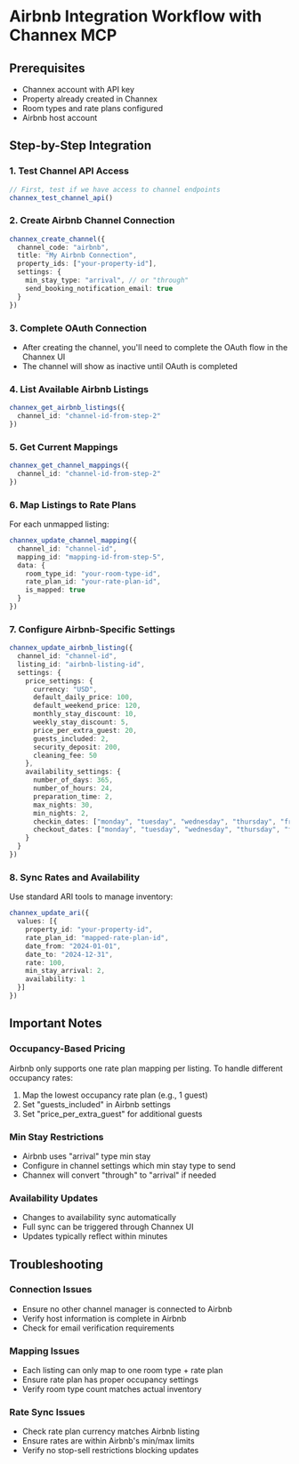 # Airbnb Integration Workflow with Channex MCP

## Prerequisites
- Channex account with API key
- Property already created in Channex
- Room types and rate plans configured
- Airbnb host account

## Step-by-Step Integration

### 1. Test Channel API Access
```typescript
// First, test if we have access to channel endpoints
channex_test_channel_api()
```

### 2. Create Airbnb Channel Connection
```typescript
channex_create_channel({
  channel_code: "airbnb",
  title: "My Airbnb Connection",
  property_ids: ["your-property-id"],
  settings: {
    min_stay_type: "arrival", // or "through"
    send_booking_notification_email: true
  }
})
```

### 3. Complete OAuth Connection
- After creating the channel, you'll need to complete the OAuth flow in the Channex UI
- The channel will show as inactive until OAuth is completed

### 4. List Available Airbnb Listings
```typescript
channex_get_airbnb_listings({
  channel_id: "channel-id-from-step-2"
})
```

### 5. Get Current Mappings
```typescript
channex_get_channel_mappings({
  channel_id: "channel-id-from-step-2"
})
```

### 6. Map Listings to Rate Plans
For each unmapped listing:
```typescript
channex_update_channel_mapping({
  channel_id: "channel-id",
  mapping_id: "mapping-id-from-step-5",
  data: {
    room_type_id: "your-room-type-id",
    rate_plan_id: "your-rate-plan-id",
    is_mapped: true
  }
})
```

### 7. Configure Airbnb-Specific Settings
```typescript
channex_update_airbnb_listing({
  channel_id: "channel-id",
  listing_id: "airbnb-listing-id",
  settings: {
    price_settings: {
      currency: "USD",
      default_daily_price: 100,
      default_weekend_price: 120,
      monthly_stay_discount: 10,
      weekly_stay_discount: 5,
      price_per_extra_guest: 20,
      guests_included: 2,
      security_deposit: 200,
      cleaning_fee: 50
    },
    availability_settings: {
      number_of_days: 365,
      number_of_hours: 24,
      preparation_time: 2,
      max_nights: 30,
      min_nights: 2,
      checkin_dates: ["monday", "tuesday", "wednesday", "thursday", "friday", "saturday", "sunday"],
      checkout_dates: ["monday", "tuesday", "wednesday", "thursday", "friday", "saturday", "sunday"]
    }
  }
})
```

### 8. Sync Rates and Availability
Use standard ARI tools to manage inventory:
```typescript
channex_update_ari({
  values: [{
    property_id: "your-property-id",
    rate_plan_id: "mapped-rate-plan-id",
    date_from: "2024-01-01",
    date_to: "2024-12-31",
    rate: 100,
    min_stay_arrival: 2,
    availability: 1
  }]
})
```

## Important Notes

### Occupancy-Based Pricing
Airbnb only supports one rate plan mapping per listing. To handle different occupancy rates:
1. Map the lowest occupancy rate plan (e.g., 1 guest)
2. Set "guests_included" in Airbnb settings
3. Set "price_per_extra_guest" for additional guests

### Min Stay Restrictions
- Airbnb uses "arrival" type min stay
- Configure in channel settings which min stay type to send
- Channex will convert "through" to "arrival" if needed

### Availability Updates
- Changes to availability sync automatically
- Full sync can be triggered through Channex UI
- Updates typically reflect within minutes

## Troubleshooting

### Connection Issues
- Ensure no other channel manager is connected to Airbnb
- Verify host information is complete in Airbnb
- Check for email verification requirements

### Mapping Issues
- Each listing can only map to one room type + rate plan
- Ensure rate plan has proper occupancy settings
- Verify room type count matches actual inventory

### Rate Sync Issues
- Check rate plan currency matches Airbnb listing
- Ensure rates are within Airbnb's min/max limits
- Verify no stop-sell restrictions blocking updates